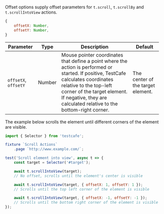 Offset options supply offset parameters for `t.scroll`, `t.scrollBy` and `t.scrollIntoView` actions.

```js
{
    offsetX: Number,
    offsetY: Number,
}
```

Parameter                      | Type    | Description                                                                                                                                                 | Default
------------------------------ | ------- | ----------------------------------------------------------------------------------------------------------------------------------------------------------- | ------------------------------------------
`offsetX`, `offsetY`           | Number  | Mouse pointer coordinates that define a point where the action is performed or started. If positive, TestCafe calculates coordinates relative to the top-left corner of the target element. If negative, they are calculated relative to the bottom-right corner. | The center of the target element.

The example below scrolls the element until different corners of the element are visible.

```js
import { Selector } from 'testcafe';

fixture `Scroll Actions`
    .page `http://www.example.com/`;

test('Scroll element into view', async t => {
    const target = Selector('#target');

    await t.scrollIntoView(target);
    // No offset, scrolls until the element's center is visible

    await t.scrollIntoView(target, { offsetX: 1, offsetY: 1 });
    // Scrolls until the top left corner of the element is visible

    await t.scrollIntoView(target, { offsetX: -1, offsetY: -1 });
    // Scrolls until the bottom right corner of the element is visible
});
```
